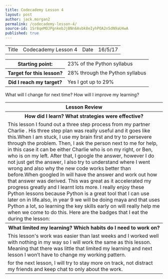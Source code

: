 ```yaml
---
title: Codecademy Lesson 4
layout: post
author: jack.morgan2
permalink: /codecademy-lesson-4/
source-id: 1Sr8qeMOJPgnkebJjBNn6Avbk8eIyhPOA2n5dN9aU4wA
published: true
---
```

<table>
  <tr>
    <td>Title</td>
    <td>Codecademy Lesson 4</td>
    <td>Date</td>
    <td>16/5/17</td>
  </tr>
</table>


<table>
  <tr>
  <th class="red">Starting point:</th>
    <td>23% of the Python syllabus </td>
  </tr>
  <tr>
  <th class="red">Target for this lesson?</th>
    <td>28% through the Python syllabus</td>
  </tr>
  <tr>
  <th class="red">Did I reach my target? </th>
    <td>Yes I got up to 29%</td>
  </tr>
</table>


<table>
  <tr>
  <th class="red">Lesson Review</th>
  </tr>
  <tr>
  <th class="red">How did I learn? What strategies were effective? </th>
  </tr>
  <tr>
    <td> This lesson I found out a three step process from my partner Charlie . His three step plan was really useful and it goes like this.When I am stuck, I use my brain first and try to persevere through the problem. Then, I ask the person next to me for help, in this case it can be either Charlie who is on my right, or Ben, who is on my left. After that, I google the answer, however I do not just get the answer, I also try to understand where I went wrong and also why the new code works better than before.When googled In will have the answer and work out how that answer was derived. This was great as it accelerated my progress greatly and I learnt lots more. I really enjoy these Python lessons because Python is a great tool that I can use later on in life.also, in year 9 we will be doing maya and that uses Python a lot, so learning the key skills early on will really help me when we come to do this. Here are the badges that I eat the during the lesson:
</td>
  </tr>
  <tr>
    <th class="red">What limited my learning? Which habits do I need to work on? </th>
  </tr>
  <tr>
    <td> This lesson's work was easier than last weeks and I worked well with nothing in my way so I will work the same as this lesson. Meaning that there was little that limited my learning and next lesson I won’t have to change my working pattern.</td>
  </tr>
  <tr>
  <tth class="red">What will I change for next time? How will I improve my learning?</th>
  </tr>
  <tr>
    <td>for the next lesson, I will try to stay more on track, not distract my friends and keep chat to only about the work.</td>
  </tr>
</table>


